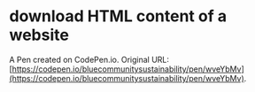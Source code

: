 # download  HTML  content of a website

A Pen created on CodePen.io. Original URL: [https://codepen.io/bluecommunitysustainability/pen/wveYbMv](https://codepen.io/bluecommunitysustainability/pen/wveYbMv).

